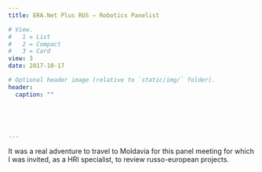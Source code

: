 ```yaml
---
title: ERA.Net Plus RUS – Robotics Panelist

# View.
#   1 = List
#   2 = Compact
#   3 = Card
view: 3
date: 2017-10-17

# Optional header image (relative to `static/img/` folder).
header:
  caption: ""
  




---
```

It was a real adventure to travel to Moldavia for this panel meeting for which I was invited, as a HRI specialist, to review russo-european projects.



